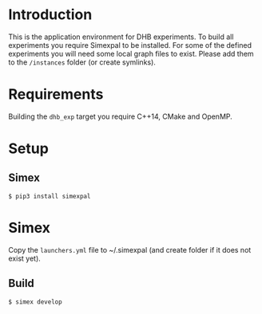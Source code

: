 # Introduction

This is the application environment for DHB experiments. 
To build all experiments you require Simexpal to be 
installed.
For some of the defined experiments you will need some local 
graph files to exist. Please add them to the `/instances`
folder (or create symlinks).

# Requirements

Building the `dhb_exp` target you require C++14, CMake and OpenMP.

# Setup

## Simex

```
$ pip3 install simexpal
```

# Simex

Copy the `launchers.yml` file to ~/.simexpal (and create folder if it does not exist yet).

## Build

`$ simex develop`
